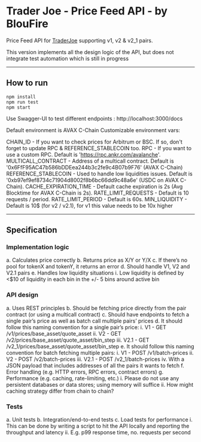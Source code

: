# Trader Joe - Price Feed API - by BlouFire

Price Feed API for [TraderJoe](https://traderjoexyz.com/) supporting v1, v2 & v2_1 pairs.

This version implements all the design logic of the API, but does not integrate test automation which is still in progress

---

## How to run

```
npm install
npm run test 
npm start
```

Use Swagger-UI to test different endpoints :
http://localhost:3000/docs

Default environment is AVAX C-Chain
Customizable environment vars:

CHAIN_ID - If you want to check prices for Arbitrum or BSC. If so, don't forget to update RPC & REFERENCE_STABLECOIN too.
RPC - If you want to use a custom RPC. Default is 'https://rpc.ankr.com/avalanche'.
MULTICALL_CONTRACT - Address of a multicall contract. Default is '0x6FfF95AC47b586bDDEea244b3c2fe9c4B07b9F76' (AVAX C-Chain)
REFERENCE_STABLECOIN - Used to handle low liquidities issues. Default is '0xb97ef9ef8734c71904d8002f8b6bc66dd9c48a6e' (USDC on AVAX C-Chain).
CACHE_EXPIRATION_TIME - Default cache expiration is 2s (Avg Blocktime for AVAX C-Chain is 2s).
RATE_LIMIT_REQUESTS - Default is 10 requests / period.
RATE_LIMIT_PERIOD - Default is 60s.
MIN_LIQUIDITY - Default is 10$ (for v2 / v2.1), for v1 this value needs to be 10x higher

---

## Specification

### Implementation logic

a. Calculates price correctly
b. Returns price as X/Y or Y/X
c. If there’s no pool for tokenX and tokenY, it returns an error
d. Should handle V1, V2 and V2.1 pairs
e. Handles low liquidity situations
  i. Low liquidity is defined by <$10 of liquidity in each bin in the +/- 5 bins around active bin

### API design

a. Uses REST principles
b. Should be fetching price directly from the pair contract (or using a multicall contract)
c. Should have endpoints to fetch a single pair’s price as well as batch call multiple pairs’ prices
d. It should follow this naming convention for a single pair’s price:
  i. V1 - GET /v1/prices/base_asset/quote_asset
  ii. V2 - GET /v2/prices/base_asset/quote_asset/bin_step
  iii. V2.1 - GET /v2_1/prices/base_asset/quote_asset/bin_step
e. It should follow this naming convention for batch fetching multiple pairs:
  i. V1 - POST /v1/batch-prices
  ii. V2 - POST /v2/batch-prices
  iii. V2.1 - POST /v2_1/batch-prices
  iv. With a JSON payload that includes addresses of all the pairs it wants to fetch
f. Error handling (e.g. HTTP errors, RPC errors, contract errors)
g. Performance (e.g. caching, rate-limiting, etc.)
  i. Please do not use any persistent databases or data stores; using memory will suffice
  ii. How might caching strategy differ from chain to chain?

### Tests

a. Unit tests
b. Integration/end-to-end tests
c. Load tests for performance
  i. This can be done by writing a script to hit the API locally and reporting the throughput and latency
  ii. E.g. p99 response time, no. requests per second